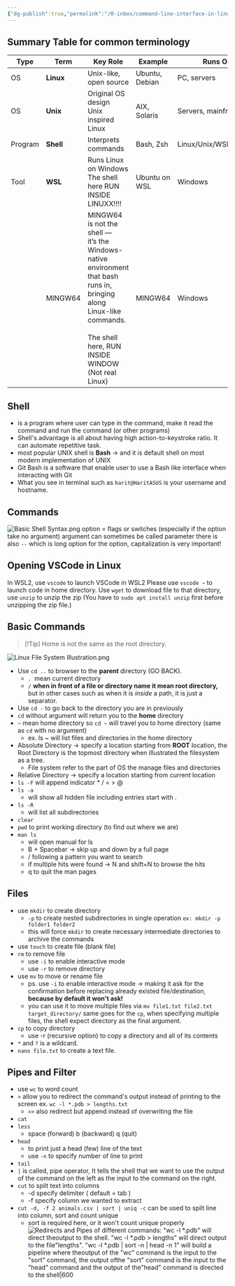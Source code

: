 ```yaml
---
{"dg-publish":true,"permalink":"/0-inbox/command-line-interface-in-linux/","created":"2024-01-04T22:11:04.398+07:00","updated":"2025-09-14T20:30:35.883+07:00"}
---
```



## Summary Table for common terminology

| Type    | Term      | Key Role                                                                                                                                                                                | Example        | Runs On              |
| ------- | --------- | --------------------------------------------------------------------------------------------------------------------------------------------------------------------------------------- | -------------- | -------------------- |
| OS      | **Linux** | Unix-like, open source                                                                                                                                                                  | Ubuntu, Debian | PC, servers          |
| OS      | **Unix**  | Original OS design<br>Unix inspired Linux                                                                                                                                               | AIX, Solaris   | Servers, mainframes  |
| Program | **Shell** | Interprets commands                                                                                                                                                                     | Bash, Zsh      | Linux/Unix/WSL/macOS |
| Tool    | **WSL**   | Runs Linux on Windows<br>The shell here RUN INSIDE LINUXX!!!!                                                                                                                           | Ubuntu on WSL  | Windows              |
|         | MINGW64   | MINGW64 is not the shell — <br>it’s the Windows-native environment <br>that bash runs in, bringing along Linux-like commands.<br><br>The shell here, RUN INSIDE WINDOW (Not real Linux) | MINGW64        | Windows              |

## Shell
- is a program where user can type in the command, make it read the command and run the command (or other programs)
- Shell's advantage is all about having high action-to-keystroke ratio. It can automate repetitive task.
- most popular UNIX shell is **Bash** -> and it is default shell on most modern implementation of UNIX
- Git Bash is a software that enable user to use a Bash like interface when interacting with Git
- What you see in terminal such as `harit@HaritASUS` is your username and hostname.
## Commands

![Basic Shell Syntax.png](/img/user/3%20Resources/Attachment/Basic%20Shell%20Syntax.png)
option = flags or switches (especially if the option take no argument)
argument can sometimes be called parameter
there is also `--` which is long option
for the option, capitalization is very important!

## Opening VSCode in Linux
In WSL2, use `vscode` to launch VSCode in WSL2 
Please use `vscode ~` to launch code in home directory.
Use `wget` to download file to that directory, use `unzip` to unzip the zip (You have to `sudo apt install unzip` first before unzipping the zip file.)

## Basic Commands

> [!Tip] Home is not the same as the root directory.

![Linux File System Illustration.png](/img/user/3%20Resources/Attachment/Linux%20File%20System%20Illustration.png)

- Use `cd ..` to browser to the **parent** directory (GO BACK).
	- `. `mean current directory
	- `/` **when in front of a file or directory name it mean root directory,** but in other cases such as when it is *inside* a path, it is just a separator.
- Use `cd -` to go back to the directory you are in previously
- `cd` without argument will return you to the **home** directory
- `~` mean home directory so `cd ~` will travel you to home directory (same as `cd` with no argument)
	- ex. ls ~ will list files and directories in the home directory
- Absolute Directory -> specify a location starting from **ROOT** location, the Root Directory is the topmost directory when illustrated the filesystem as a tree.
	- File system refer to the part of OS the manage files and directories
- Relative Directory -> specify a location starting from current location
- `ls -F` will append indicator * / = > @
- `ls -a`
	- will show all hidden file including entries start with .
- `ls -R`
	- will list all subdirectories
- `clear`
- `pwd` to print working directory (to find out where we are)
- `man ls`
	- will open manual for ls
	- B + Spacebar -> skip up and down by a full page
	- / following a pattern you want to search
	- if multiple hits were found -> N and shift+N to browse the hits
	- q to quit the man pages



## Files

- use `mkdir` to create directory
	- `-p` to create nested subdirectories in single operation `ex: mkdir -p folder1 folder2`
	- this will force `mkdir` to create necessary intermediate directories to archive the commands
- use `touch` to create file (blank file)
- `rm` to remove file
	- use `-i` to enable interactive mode
	- use `-r` to remove directory
- use `mv` to move or rename file
	- ps. use `-i` to enable interactive mode -> making it ask for the confirmation before replacing already existed file/destination, **because by default it won't ask!**
	- you can use it to move multiple files via `mv file1.txt file2.txt target_directory/` same goes for the `cp`, when specifying multiple files, the shell expect directory as the final argument.
- `cp` to copy directory
	- use -r (recursive option) to copy a directory and all of its contents
- `*` and `?` is a wildcard.
- `nano file.txt` to create a text file.
 
## Pipes and Filter
- use `wc` to word count
- `>` allow you to redirect the command's output instead of printing to the screen ex. `wc -l *.pdb > lengths.txt`
	- `>>` also redirect but append instead of overwriting the file
- `cat`
- `less`
	- space (forward) b (backward) q (quit)
- `head`
	- to print just a head (few) line of the text
	- use `-n` to specify number of line to print
- `tail`
- `|` is called, pipe operator, It tells the shell that we want to use the output of the command on the left as the input to the command on the right.
- `cut` to spilt text into columns
	- -d specify delimiter ( default = tab )
	- -f specify column we wanted to extract
- `cut -d, -f 2 animals.csv | sort | uniq -c` can be used to spilt line into column, sort and count unique
	- sort is required here, or it won't count unique properly
![Redirects and Pipes of different commands: "wc -l *.pdb" will direct theoutput to the shell. "wc -l *.pdb > lengths" will direct output to the file"lengths". "wc -l *.pdb | sort -n | head -n 1" will build a pipeline where theoutput of the "wc" command is the input to the "sort" command, the output ofthe "sort" command is the input to the "head" command and the output of the"head" command is directed to the shell|600](https://swcarpentry.github.io/shell-novice/fig/redirects-and-pipes.svg)